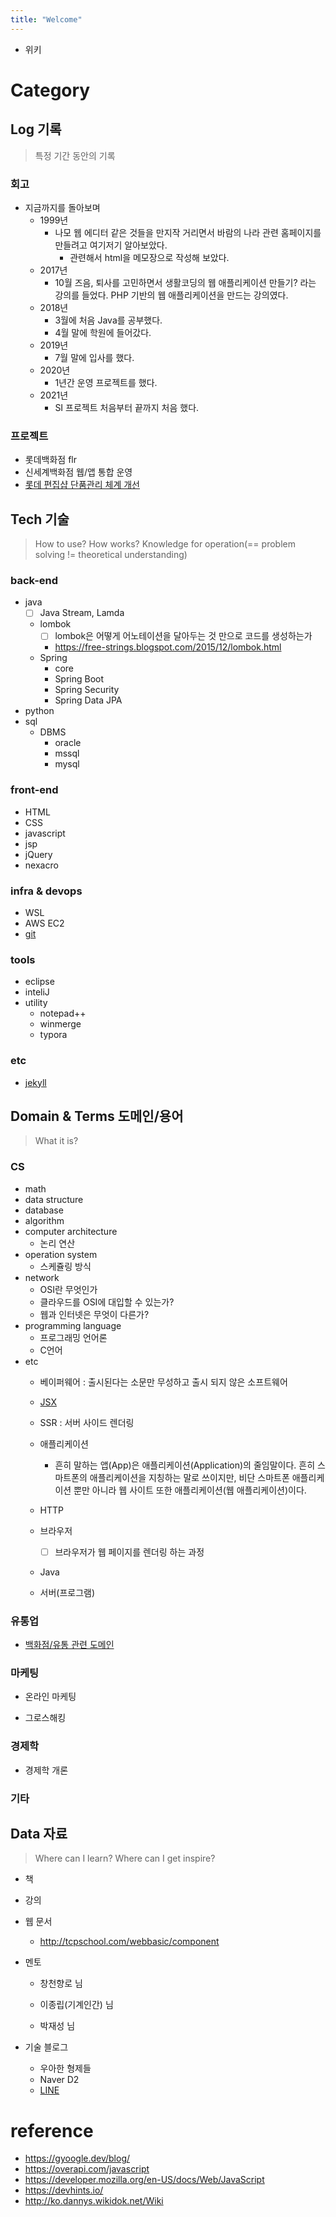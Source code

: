 ```yaml
---
title: "Welcome"
---
```


- 위키

# Category

## Log 기록

> 특정 기간 동안의 기록

### 회고

  - 지금까지를 돌아보며
    - 1999년
      - 나모 웹 에디터 같은 것들을 만지작 거리면서 바람의 나라 관련 홈페이지를 만들려고 여기저기 알아보았다.
        - 관련해서 html을 메모장으로 작성해 보았다.
    - 2017년
      - 10월 즈음, 퇴사를 고민하면서 생활코딩의 웹 애플리케이션 만들기? 라는 강의를 들었다. PHP 기반의 웹 애플리케이션을 만드는 강의였다.
    - 2018년
      - 3월에 처음 Java를 공부했다.
      - 4월 말에 학원에 들어갔다.
    - 2019년
      - 7월 말에 입사를 했다.
    - 2020년
      - 1년간 운영 프로젝트를 했다.
    - 2021년
      - SI 프로젝트 처음부터 끝까지 처음 했다.

### 프로젝트

- 롯데백화점 flr
- 신세계백화점 웹/앱 통합 운영
- [롯데 편집샵 단품관리 체계 개선](https://www.notion.so/9336c90df18148b9b04a440d851af702)




## Tech 기술

> How to use? How works? Knowledge for operation(== problem solving != theoretical understanding)

### back-end

- java
  - [ ] Java Stream, Lamda
  - lombok
    - [ ]  lombok은 어떻게 어노테이션을 달아두는 것 만으로 코드를 생성하는가
      - https://free-strings.blogspot.com/2015/12/lombok.html
  - Spring
    - core
    - Spring Boot
    - Spring Security
    - Spring Data JPA
- python
- sql
  - DBMS
    - oracle
    - mssql
    - mysql

### front-end

- HTML
- CSS
- javascript
- jsp
- jQuery
- nexacro

### infra & devops

- WSL
- AWS EC2
- [git](/wiki/tech/devops/git.html)

### tools

- eclipse
- inteliJ
- utility
  - notepad++
  - winmerge
  - typora

### etc

- [jekyll](/wiki/tech/etc/jekyll.html)




## Domain & Terms 도메인/용어

> What it is?

### CS

- math
- data structure
- database
- algorithm
- computer architecture
  - 논리 연산
- operation system
  - 스케쥴링 방식
- network
  - OSI란 무엇인가
  - 클라우드를 OSI에 대입할 수 있는가?
  - 웹과 인터넷은 무엇이 다른가?
- programming language
  - 프로그래밍 언어론
  - C언어
- etc
  - 베이퍼웨어 : 출시된다는 소문만 무성하고 출시 되지 않은 소프트웨어
  - [JSX](https://ko.reactjs.org/docs/introducing-jsx.html)
  - SSR : 서버 사이드 렌더링

  - 애플리케이션

    - 흔히 말하는 앱(App)은 애플리케이션(Application)의 줄임말이다. 흔히 스마트폰의 애플리케이션을 지칭하는 말로 쓰이지만, 비단 스마트폰 애플리케이션 뿐만 아니라 웹 사이트 또한 애플리케이션(웹 애플리케이션)이다.

  - HTTP

  - 브라우저

    - [ ] 브라우저가 웹 페이지를 렌더링 하는 과정

  - Java

  - 서버(프로그램)

### 유통업

- [백화점/유통 관련 도메인](/wiki/domain/department-store.html)

### 마케팅

- 온라인 마케팅

- 그로스해킹

### 경제학

- 경제학 개론

### 기타



## Data 자료

> Where can I learn? Where can I get inspire?

- 책
- 강의
- 웹 문서
  - http://tcpschool.com/webbasic/component

- 멘토

  - 창천향로 님

  - 이종립(기계인간) 님

  - 박재성 님

    

- 기술 블로그

  - 우아한 형제들
  - Naver D2
  - [LINE](https://engineering.linecorp.com/ko/)



# reference

- https://gyoogle.dev/blog/
- https://overapi.com/javascript
- https://developer.mozilla.org/en-US/docs/Web/JavaScript
- https://devhints.io/
- http://ko.dannys.wikidok.net/Wiki